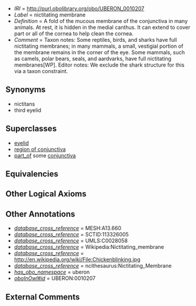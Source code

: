  * *IRI* = http://purl.obolibrary.org/obo/UBERON_0010207
 * *Label* = nictitating membrane
 * *Definition* = A fold of the mucous membrane of the conjunctiva in many animals. At rest, it is hidden in the medial canthus. It can extend to cover part or all of the cornea to help clean the cornea.
 * *Comment* = Taxon notes: Some reptiles, birds, and sharks have full nictitating membranes; in many mammals, a small, vestigial portion of the membrane remains in the corner of the eye. Some mammals, such as camels, polar bears, seals, and aardvarks, have full nictitating membranes[WP]. Editor notes: We exclude the shark structure for this via a taxon constraint.

## Synonyms

 * nictitans
 * third eyelid

## Superclasses

 * [eyelid](../../UBERON/11/UBERON_0001711.md)
 * [region of conjunctiva](../../UBERON/05/UBERON_0010305.md)
 * [part_of](../../BFO/50/BFO_0000050.md) some [conjunctiva](../../UBERON/11/UBERON_0001811.md)

## Equivalencies


## Other Logical Axioms


## Other Annotations

 * *[database_cross_reference](../../ef/oboInOwl#hasDbXref.md)* = MESH:A13.660
 * *[database_cross_reference](../../ef/oboInOwl#hasDbXref.md)* = SCTID:113326005
 * *[database_cross_reference](../../ef/oboInOwl#hasDbXref.md)* = UMLS:C0028058
 * *[database_cross_reference](../../ef/oboInOwl#hasDbXref.md)* = Wikipedia:Nictitating_membrane
 * *[database_cross_reference](../../ef/oboInOwl#hasDbXref.md)* = http://en.wikipedia.org/wiki/File:Chickenblinking.jpg
 * *[database_cross_reference](../../ef/oboInOwl#hasDbXref.md)* = ncithesaurus:Nictitating_Membrane
 * *[has_obo_namespace](../../ce/oboInOwl#hasOBONamespace.md)* = uberon
 * *[oboInOwl#id](../../id/oboInOwl#id.md)* = UBERON:0010207

## External Comments

